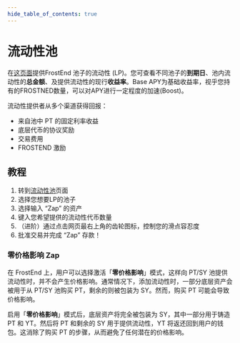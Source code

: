```yaml
---
hide_table_of_contents: true
---
```


# 流动性池

在[这页面](https://app.frostend.com/pro/pools)提供FrostEnd 池子的流动性 (LP)。您可查看不同池子的**到期日**、池内流动性的**总金额**、及提供流动性的现行**收益率**。Base APY为基础收益率，视乎您持有的FROSTNED数量，可以对APY进行一定程度的加速(Boost)。

流动性提供者从多个渠道获得回报：

* 来自池中 PT 的固定利率收益
* 底层代币的协议奖励
* 交易费用
* FROSTEND 激励

## 教程

1. 转到[流动性池](https://app.frostend.com/pro/pools)页面
2. 选择您想要LP的池子
3. 选择输入 “Zap” 的资产
4. 键入您希望提供的流动性代币数量
5. （进阶）通过点击网页最右上角的齿轮图标，控制您的滑点容忍度
6. 批准交易并完成 “Zap” 存款！

### 零价格影响 Zap

在 FrostEnd 上，用户可以选择激活「**零价格影响**」模式，这样向 PT/SY 池提供流动性时，并不会产生价格影响。通常情况下，添加流动性时，一部分底层资产会被用于从 PT/SY 池购买 PT，剩余的则被包装为 SY。然而，购买 PT 可能会导致价格影响。

启用「**零价格影响**」模式后，底层资产将完全被包装为 SY，其中一部分用于铸造 PT 和 YT。然后将 PT 和剩余的 SY 用于提供流动性，YT 将返还回到用户的钱包。这消除了购买 PT 的步骤，从而避免了任何潜在的价格影响。
